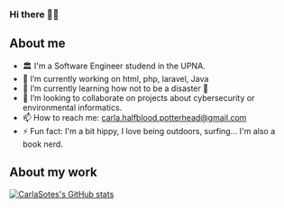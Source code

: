 ### Hi there 🤙🏽


## About me
- 🏛 I'm a Software Engineer studend in the UPNA.
- 🔭 I’m currently working on html, php, laravel, Java
- 🌱 I’m currently learning how not to be a disaster 🙂
- 👯 I’m looking to collaborate on projects about cybersecurity or environmental informatics.
- 📫 How to reach me: carla.halfblood.potterhead@gmail.com
- ⚡ Fun fact: I'm a bit hippy, I love being outdoors, surfing... I'm also a book nerd.

## About my work
[![CarlaSotes's GitHub stats](https://github-readme-stats.vercel.app/api?username=CarlaSotes&show_icons=true?theme=cobalt)](https://github.com/CarlaSotes/github-readme-stats)
